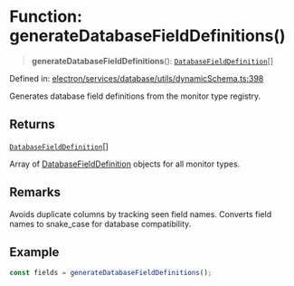 # Function: generateDatabaseFieldDefinitions()

> **generateDatabaseFieldDefinitions**(): [`DatabaseFieldDefinition`](../interfaces/DatabaseFieldDefinition.md)[]

Defined in: [electron/services/database/utils/dynamicSchema.ts:398](https://github.com/Nick2bad4u/Uptime-Watcher/blob/main/electron/services/database/utils/dynamicSchema.ts#L398)

Generates database field definitions from the monitor type registry.

## Returns

[`DatabaseFieldDefinition`](../interfaces/DatabaseFieldDefinition.md)[]

Array of [DatabaseFieldDefinition](../interfaces/DatabaseFieldDefinition.md) objects for all monitor
  types.

## Remarks

Avoids duplicate columns by tracking seen field names. Converts field names
to snake_case for database compatibility.

## Example

```typescript
const fields = generateDatabaseFieldDefinitions();
```
